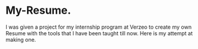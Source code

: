 # My-Resume.
I was given a project for my internship program at Verzeo to create my own Resume with the tools that I have been taught till now.
Here is my attempt at making one.
